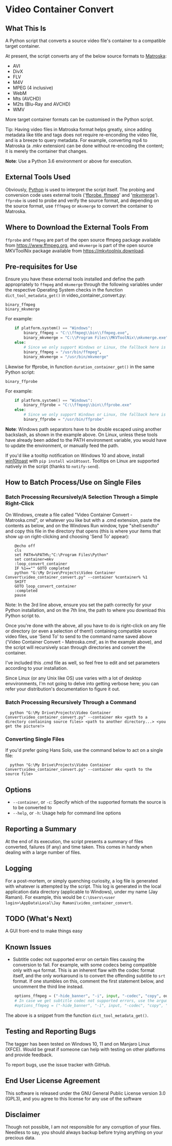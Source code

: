 # Video Container Convert

## What This Is
A Python script that converts a source video file's container to a compatible target container.

At present, the script converts any of the below source formats to [Matroska](https://en.wikipedia.org/wiki/Matroska):
* AVI
* DivX
* FLV
* M4V
* MPEG (4 inclusive)
* WebM
* Mts (AVCHD)
* M2ts (Blu-Ray and AVCHD)
* WMV

More target container formats can be customised in the Python script.

Tip: Having video files in Matroska format helps greatly, since adding metadata like title and tags does not require re-enconding the video file, and is a breeze to query metadata. For example, converting mp4 to Matroska (a .mkv extension) can be done without re-encoding the content; it is merely the container that changes.

**Note**: Use a Python 3.6 environment or above for execution.

## External Tools Used
Obviously, [Python](https://www.python.org) is used to interpret the script itself. The probing and conversion code uses external tools ('[ffprobe, ffmpeg](https://www.ffmpeg.org/)' and '[mkvmerge](https://mkvtoolnix.download/)'). `ffprobe` is used to probe and verify the source format, and depending on the source format, use `fffmpeg` or `mkvmerge` to convert the container to Matroska.

## Where to Download the External Tools From
`ffprobe` and `ffmpeg` are part of the open source ffmpeg package available from https://www.ffmpeg.org, and `mkvmerge` is part of the open source MKVToolNix package available from https://mkvtoolnix.download.

## Pre-requisites for Use
Ensure you have these external tools installed and define the path appropriately to `ffmpeg` and `mkvmerge` through the following variables under the respective Operating System checks in the function `dict_tool_metadata_get()` in video_container_convert.py:

```
binary_ffmpeg
binary_mkvmerge
```

For example:
```python
	if platform.system() == "Windows":
		binary_ffmpeg = "C:\\ffmpeg\\bin\\ffmpeg.exe",
		binary_mkvmerge = "C:\\Program Files\\MKVToolNix\\mkvmerge.exe"
	else:
		# Since we only support Windows or Linux, the fallback here is obvious
		binary_ffmpeg = "/usr/bin/ffmpeg",
		binary_mkvmerge = "/usr/bin/mkvmerge"
```

Likewise for ffprobe, in function `duration_container_get()` in the same Python script:

```
binary_ffprobe
```

For example:
```python
	if platform.system() == "Windows":
		binary_ffprobe = "C:\\ffmpeg\\bin\\ffprobe.exe"
	else:
		# Since we only support Windows or Linux, the fallback here is obvious
		binary_ffprobe = "/usr/bin/ffprobe"
```
**Note**: Windows path separators have to be double escaped using another backslash, as shown in the example above. On Linux, unless these tools have already been added to the PATH environment variable, you would have to update the environment, or manually feed the path.

If you'd like a tooltip notification on Windows 10 and above, install [win10toast](https://pypi.org/project/win10toast/) with `pip install win10toast`. Tooltips on Linux are supported natively in the script (thanks to `notify-send`).

## How to Batch Process/Use on Single Files
### Batch Processing Recursively/A Selection Through a Simple Right-Click
  On Windows, create a file called "Video Container Convert - Matroska.cmd", or whatever you like but with a .cmd extension, paste the contents as below, and on the Windows Run window, type "shell:sendto" and copy this file in the directory that opens (this is where your items that show up on right-clicking and choosing 'Send To' appear):
```batch
	@echo off
	cls
	set PATH=%PATH%;"C:\Program Files\Python"
	set container=mkv
	:loop_convert_container
	IF %1=="" GOTO completed
	python "G:\My Drive\Projects\Video Container Convert\video_container_convert.py" --container %container% %1
	SHIFT
	GOTO loop_convert_container
	:completed
	pause
```
  Note: In the 3rd line above, ensure you set the path correctly for your Python installation, and on the 7th line, the path to where you download this Python script to.

  Once you're done with the above, all you have to do is right-click on any file or directory (or even a selection of them!) containing compatible source video files, use 'Send To' to send to the command name saved above ('Video Container Convert - Matroska.cmd', as in the example above), and the script will recursively scan through directories and convert the container.
  
  I've included this .cmd file as well, so feel free to edit and set parameters according to your installation.

  Since Linux (or any Unix like OS) use varies with a lot of desktop envvironments, I'm not going to delve into getting verbose here; you can refer your distribution's documentation to figure it out.

### Batch Processing Recursively Through a Command
```
  python "G:\My Drive\Projects\Video Container Convert\video_container_convert.py" --container mkv <path to a directory containing source files> <path to another directory...> <you get the picture!>
```
### Converting Single Files
  If you'd prefer going Hans Solo, use the command below to act on a single file:
```
  python "G:\My Drive\Projects\Video Container Convert\video_container_convert.py" --container mkv <path to the source file>
```
## Options
* `--container`, or `-c`: Specify which of the supported formats the source is to be converted to
* `--help`, or `-h`: Usage help for command line options

## Reporting a Summary
At the end of its execution, the script presents a summary of files converted, failures (if any) and time taken. This comes in handy when dealing with a large number of files.

## Logging
For a post-mortem, or simply quenching curiosity, a log file is generated with whatever is attempted by the script. This log is generated in the local application data directory (applicable to Windows), under my name (Jay Ramani). For example, this would be `C:\Users\<user login>\AppData\Local\Jay Ramani\video_container_convert`.

## TODO (What's Next)
A GUI front-end to make things easy

## Known Issues
* Subtitle codec not supported error on certain files causing the conversion to fail. For example, with some codecs being compatible only with `mp4` format. This is an inherent flaw with the codec format itself, and the only workaround is to convert the offending subtitle to `srt` format. If one stumbles on this, comment the first statement below, and uncomment the third line instead.

```Python
	options_ffmpeg = ("-hide_banner", "-i", input, "-codec", "copy", output)
	# In case we get subtitle codec not supported errors, use the arguments below to convert to srt
	#options_ffmpeg = ("-hide_banner", "-i", input, "-codec", "copy", "-c:s", "srt", output)
```
The above is a snippet from the function `dict_tool_metadata_get()`.

## Testing and Reporting Bugs
The tagger has been tested on Windows 10, 11 and on Manjaro Linux (XFCE). Would be great if someone can help with testing on other platforms and provide feedback.

To report bugs, use the issue tracker with GitHub.

## End User License Agreement
This software is released under the GNU General Public License version 3.0 (GPL3), and you agree to this license for any use of the software

## Disclaimer
Though not possible, I am not responsible for any corruption of your files. Needless to say, you should always backup before trying anything on your precious data.
